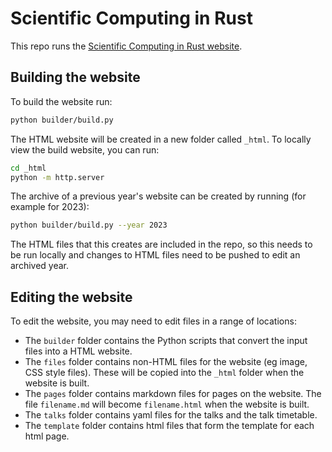 # Scientific Computing in Rust

This repo runs the [Scientific Computing in Rust website](https://scientificcomputing.rs).

## Building the website

To build the website run:

```bash
python builder/build.py
```

The HTML website will be created in a new folder called `_html`. To locally view the build website,
you can run:

```bash
cd _html
python -m http.server
```

The archive of a previous year's website can be created by running (for example for 2023):

```bash
python builder/build.py --year 2023
```

The HTML files that this creates are included in the repo, so this needs to be run locally and changes to HTML files
need to be pushed to edit an archived year.


## Editing the website

To edit the website, you may need to edit files in a range of locations:

- The `builder` folder contains the Python scripts that convert the input files into a HTML website.
- The `files` folder contains non-HTML files for the website (eg image, CSS style files). These
  will be copied into the `_html` folder when the website is built.
- The `pages` folder contains markdown files for pages on the website. The file `filename.md` will
  become `filename.html` when the website is built.
- The `talks` folder contains yaml files for the talks and the talk timetable.
- The `template` folder contains html files that form the template for each html page.
